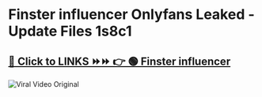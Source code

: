 
 # Finster influencer Onlyfans Leaked - Update Files 1s8c1

## <h2><a href="https://clipsfans.com/Finster_influencer&ref=git">🔗 Click to LINKS ⏩⏩ 👉 🟢 Finster influencer </a></h2>

<a href="https://clipsfans.com/Finster_influencer&ref=git" rel="nofollow" data-target="animated-image.originalLink"><img src="https://i.ibb.co.com/xMMVF88/686577567.gif" alt="Viral Video Original" style="max-width: 100%; display: inline-block;" data-target="animated-image.originalImage"></a>

